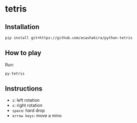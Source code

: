 # tetris

## Installation

```sh
pip install git+https://github.com/asashakira/python-tetris
```

## How to play

Run:

```sh
py-tetris
```

## Instructions

- `z`: left rotation
- `x`: right rotation
- `space`: hard drop
- `arrow keys`: move a mino
